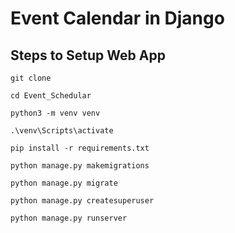 # Event Calendar in Django


## Steps to Setup Web App
```
git clone  
```
```
cd Event_Schedular
```
```
python3 -m venv venv
```
```
.\venv\Scripts\activate
```
```
pip install -r requirements.txt
```
```
python manage.py makemigrations
```
```
python manage.py migrate
```
```
python manage.py createsuperuser
```
```
python manage.py runserver
```
